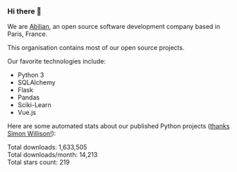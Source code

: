 ### Hi there 👋

We are [Abilian](https://abilian.com/), an open source software development company based in Paris, France.

This organisation contains most of our open source projects.

Our favorite technologies include:

- Python 3
- SQLAlchemy
- Flask
- Pandas
- Sciki-Learn
- Vue.js

Here are some automated stats about our published Python projects
([thanks Simon Willison!][sw-post]):

<!--marker-->
Total downloads: 1,633,505<br>
Total downloads/month: 14,213<br>
Total stars count: 219
<!--end-->

[sw-post]: https://simonwillison.net/2020/Jul/10/self-updating-profile-readme/